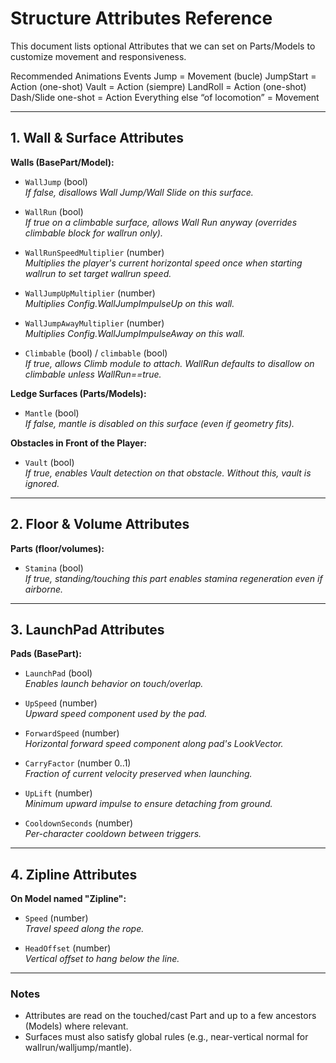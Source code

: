 # Structure Attributes Reference

This document lists optional Attributes that we can set on Parts/Models to customize movement and responsiveness.

Recommended Animations Events
Jump = Movement (bucle)
JumpStart = Action (one-shot)
Vault = Action (siempre)
LandRoll = Action (one-shot)
Dash/Slide one-shot = Action
Everything else “of locomotion” = Movement

---

## 1. Wall & Surface Attributes

**Walls (BasePart/Model):**
- `WallJump` (bool)  
  *If false, disallows Wall Jump/Wall Slide on this surface.*

- `WallRun` (bool)  
  *If true on a climbable surface, allows Wall Run anyway (overrides climbable block for wallrun only).*

- `WallRunSpeedMultiplier` (number)  
  *Multiplies the player's current horizontal speed once when starting wallrun to set target wallrun speed.*

- `WallJumpUpMultiplier` (number)  
  *Multiplies Config.WallJumpImpulseUp on this wall.*

- `WallJumpAwayMultiplier` (number)  
  *Multiplies Config.WallJumpImpulseAway on this wall.*

- `Climbable` (bool) / `climbable` (bool)  
  *If true, allows Climb module to attach. WallRun defaults to disallow on climbable unless WallRun==true.*

**Ledge Surfaces (Parts/Models):**
- `Mantle` (bool)  
  *If false, mantle is disabled on this surface (even if geometry fits).*

**Obstacles in Front of the Player:**
- `Vault` (bool)  
  *If true, enables Vault detection on that obstacle. Without this, vault is ignored.*

---

## 2. Floor & Volume Attributes

**Parts (floor/volumes):**
- `Stamina` (bool)  
  *If true, standing/touching this part enables stamina regeneration even if airborne.*

---

## 3. LaunchPad Attributes

**Pads (BasePart):**
- `LaunchPad` (bool)  
  *Enables launch behavior on touch/overlap.*

- `UpSpeed` (number)  
  *Upward speed component used by the pad.*

- `ForwardSpeed` (number)  
  *Horizontal forward speed component along pad's LookVector.*

- `CarryFactor` (number 0..1)  
  *Fraction of current velocity preserved when launching.*

- `UpLift` (number)  
  *Minimum upward impulse to ensure detaching from ground.*

- `CooldownSeconds` (number)  
  *Per-character cooldown between triggers.*

---

## 4. Zipline Attributes

**On Model named "Zipline":**
- `Speed` (number)  
  *Travel speed along the rope.*

- `HeadOffset` (number)  
  *Vertical offset to hang below the line.*

---

### Notes

- Attributes are read on the touched/cast Part and up to a few ancestors (Models) where relevant.
- Surfaces must also satisfy global rules (e.g., near-vertical normal for wallrun/walljump/mantle).
